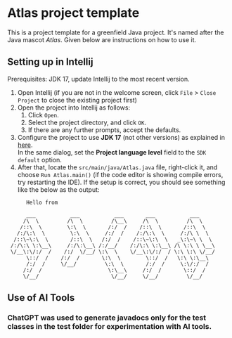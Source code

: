 # Atlas project template

This is a project template for a greenfield Java project. It's named after the Java mascot _Atlas_. Given below are instructions on how to use it.

## Setting up in Intellij

Prerequisites: JDK 17, update Intellij to the most recent version.

1. Open Intellij (if you are not in the welcome screen, click `File` > `Close Project` to close the existing project first)
1. Open the project into Intellij as follows:
   1. Click `Open`.
   1. Select the project directory, and click `OK`.
   1. If there are any further prompts, accept the defaults.
1. Configure the project to use **JDK 17** (not other versions) as explained in [here](https://www.jetbrains.com/help/idea/sdk.html#set-up-jdk).<br>
   In the same dialog, set the **Project language level** field to the `SDK default` option.
3. After that, locate the `src/main/java/Atlas.java` file, right-click it, and choose `Run Atlas.main()` (if the code editor is showing compile errors, try restarting the IDE). If the setup is correct, you should see something like the below as the output:
   
```
      Hello from
         
      ___           ___           ___       ___           ___     
     /\  \         /\  \         /\__\     /\  \         /\  \    
    /::\  \        \:\  \       /:/  /    /::\  \       /::\  \   
   /:/\:\  \        \:\  \     /:/  /    /:/\:\  \     /:/\ \  \  
  /::\~\:\  \       /::\  \   /:/  /    /::\~\:\  \   _\:\~\ \  \
 /:/\:\ \:\__\     /:/\:\__\ /:/__/    /:/\:\ \:\__\ /\ \:\ \ \__\
 \/__\:\/:/  /    /:/  \/__/ \:\  \    \/__\:\/:/  / \:\ \:\ \/__/
      \::/  /    /:/  /       \:\  \        \::/  /   \:\ \:\__\  
      /:/  /     \/__/         \:\  \       /:/  /     \:\/:/  /  
     /:/  /                     \:\__\     /:/  /       \::/  /   
     \/__/                       \/__/     \/__/         \/__/

```

## Use of AI Tools
### ChatGPT was used to generate javadocs only for the test classes in the test folder for experimentation with AI tools.

